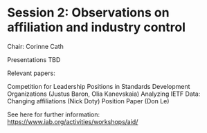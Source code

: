 # Session 2: Observations on affiliation and industry control

Chair: Corinne Cath

Presentations TBD

Relevant papers:

Competition for Leadership Positions in Standards Development Organizations (Justus Baron, Olia Kanevskaia)
Analyzing IETF Data: Changing affiliations (Nick Doty)
Position Paper (Don Le)


See here for further information: https://www.iab.org/activities/workshops/aid/
